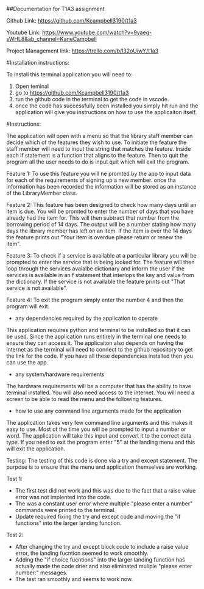 ##Documentation for T1A3 assignment

Github Link: https://github.com/Kcampbell3190/t1a3

Youtube Link: https://www.youtube.com/watch?v=9yaeg-sWHL8&ab_channel=KaneCampbell

Project Management link: https://trello.com/b/l32oUiwY/t1a3



#Installation instructions: 

To install this terminal application you will need to:
1. Open teminal 
2. go to https://github.com/Kcampbell3190/t1a3
3. run the github code in the terminal to get the code in vscode. 
4. once the code has successfully been installed you simply hit run and the application will give you instructions on how to use the applicaiton itself.



#Instructions:

The application will open with a menu so that the library staff member can decide which of the features they wish to use. 
To initiate the feature the staff member will need to input the string that matches the feature. 
Inside each if statement is a function that aligns to the feature. 
Then to quit the program all the user needs to do is input quit which will exit the program. 

Feature 1: To use this feature you will ne promted by the app to input data for each of the requirements of signing up a new member. 
once tha information has been recorded the information will be stored as an instance of the LibraryMember class. 

Feature 2: This feature has been designed to check how many days until an item is due. You will be promted to enter the number of days that you have already had the item for. This will then subtract that number from the borrowing period of 14 days. The output will be a number stating how many days the library member has left on an item. If the item is over the 14 days the feature prints out "Your item is overdue please return or renew the item".

Feature 3: To check if a service is available at a particular library you will be prompted to enter the service that is being looked for. The feature will then loop through the services avaialbe dictionary and inform the user if the services is available in an f statement that interlops the key and value from the dictionary. If the service is not available the feature prints out "That service is not available". 

Feature 4: To exit the program simply enter the number 4 and then the program will exit. 


- any dependencies required by the application to operate

This application requires python and terminal to be installed so that it can be used. Since the application runs entirely in the terminal one needs to ensure they can access it. The applicaiton also depends on having the internet as the terminal will need to connect to the github repository to get the link for the code. If you have all these dependencies installed then you can use the app. 

- any system/hardware requirements


The hardware requirements will be a computer that has the ability to have terminal installed. You will also need access to the internet. You will need a screen to be able to read the menu and the following features. 


- how to use any command line arguments made for the application

The application takes very few command line arguments and this makes it easy to use. Most of the time you will be prompted to input a number or word. The application will take this input and convert it to the correct data type. If you need to exit the program enter "5" at the landing menu and this will exit the application. 



Testing: The testing of this code is done via a try and except statement. The purpose is to ensure that the menu and application themselves are working. 

Test 1: 

- The first test did not work and this was due to the fact that a raise value error was not implented into the code. 
- The was a constant user error where multiple "please enter a number" commands were printed to the terminal. 
- Update required fixing the try and except code and moving the "if functions" into the larger landing function. 


Test 2: 

- After changing the try and except block code to include a raise value error, the landing fucntion seemed to work smoothly. 
- Adding the "if choice fucntions" into the larger landing function has actually made the code drier and also eliminated muliple "please enter number:" messages. 
- The test ran smoothly and seems to work now. 